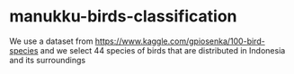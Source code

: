 # manukku-birds-classification

We use a dataset from https://www.kaggle.com/gpiosenka/100-bird-species and we select 44 species of birds that are distributed in Indonesia and its surroundings
